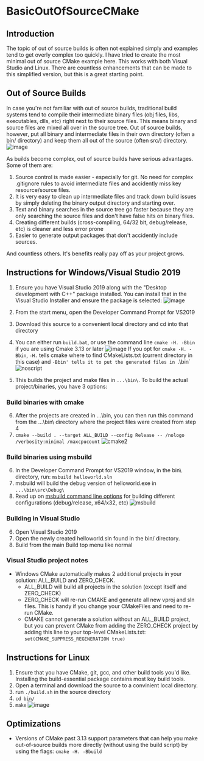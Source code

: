 # BasicOutOfSourceCMake

## Introduction
The topic of out of source builds is often not explained simply and examples tend to get overly complex too quickly. I have tried to create the most minimal out of source CMake example here. This works with both Visual Studio and Linux. There are countless enhancements that can be made to this simplified version, but this is a great starting point.

## Out of Source Builds
In case you're not familiar with out of source builds, traditional build systems tend to compile their intermediate binary files (obj files, libs, executables, dlls, etc) right next to their source files. This means binary and source files are mixed all over in the source tree. Out of source builds, however, put all binary and intermediate files in their own directory (often a bin/ directory) and keep them all out of the source (often src/) directory.  
![image](https://user-images.githubusercontent.com/11483217/118408935-c5ef0100-b63c-11eb-9bcc-49f0666f5c02.png)

As builds become complex, out of source builds have serious advantages. Some of them are:
1. Source control is made easier - especially for git. No need for complex .gitignore rules to avoid intermediate files and accidently miss key resource/source files.
2. It is very easy to clean up intermediate files and track down build issues by simply deleting the binary output directory and starting over.
3. Text and binary searches in the source tree go faster because they are only searching the source files and don't have false hits on binary files.
4. Creating different builds (cross-compiling, 64/32 bit, debug/release, etc) is cleaner and less error prone 
5. Easier to generate output packages that don't accidently include sources.

And countless others. It's benefits really pay off as your project grows.


## Instructions for Windows/Visual Studio 2019
1. Ensure you have Visual Studio 2019 along with the "Desktop development with C++" package installed. You can install that in the Visual Studio Installer and ensure the package is selected:
![image](https://user-images.githubusercontent.com/11483217/118386182-71ab3900-b5ca-11eb-854f-85b6a7d57f69.png)

2. From the start menu, open the Developer Command Prompt for VS2019
3. Download this source to a convenient local directory and cd into that directory
4. You can either run `build.bat`, or use the command line `cmake -H. -Bbin` if you are using Cmake 3.13 or later
![image](https://user-images.githubusercontent.com/11483217/118386271-26ddf100-b5cb-11eb-95d9-0447ae697b2b.png)
If you opt for `cmake -H. -Bbin`, `-H.` tells cmake where to find CMakeLists.txt (current directory in this case) and `-Bbin' tells it to put the generated files in `.\bin`
![noscript](https://user-images.githubusercontent.com/11483217/131198934-6757c56f-2324-4ba0-9c63-42840a169813.png)

5. This builds the project and make files in `...\bin\`. To build the actual project/binaries, you have 3 options:

### Build binaries with cmake
6. After the projects are created in ...\bin\, you can then run this command from the ...\bin\ directory where the project files were created from step 4
7. `cmake --build . --target ALL_BUILD --config Release -- /nologo /verbosity:minimal /maxcpucount`
![cmake2](https://user-images.githubusercontent.com/11483217/131196407-ffc079e4-0b4e-4cbd-b539-d9040923f187.png)

### Build binaries using msbuild
6. In the Developer Command Prompt for VS2019 window, in the bin\ directory, run: `msbuild helloworld.sln`
7. msbuild will build the debug version of helloworld.exe in `...\bin\src\Debug\`
8. Read up on [msbuild command line options](https://docs.microsoft.com/en-us/visualstudio/msbuild/walkthrough-using-msbuild?view=vs-2019#build-the-target) for building different configurations (debug/release, x64/x32, etc)
![msbuild](https://user-images.githubusercontent.com/11483217/131196449-9be9d9de-1925-414b-9138-b1a8f20972f4.png)

### Building in Visual Studio
6. Open Visual Studio 2019
7. Open the newly created helloworld.sln found in the bin/ directory. 
8. Build from the main Build top menu like normal

### Visual Studio project notes
- Windows CMake automatically makes 2 additional projects in your solution: ALL_BUILD and ZERO_CHECK.
  - ALL_BUILD will build all projects in the solution (except itself and ZERO_CHECK)
  - ZERO_CHECK will re-run CMAKE and generate all new vproj and sln files. This is handy if you change your CMakeFiles and need to re-run CMake.
  - CMAKE cannot generate a solution without an ALL_BUILD project, but you can prevent CMake from adding the ZERO_CHECK project by adding this line to your top-level CMakeLists.txt: `set(CMAKE_SUPPRESS_REGENERATION true)`

## Instructions for Linux
1. Ensure that you have CMake, git, gcc, and other build tools you'd like. Installing the build-essential package contains most key build tools.
2. Open a terminal and download the source to a convinient local directory. 
3. run `./build.sh` in the source directory
4. `cd bin/`
5. `make`
![image](https://user-images.githubusercontent.com/11483217/118386467-7ffa5480-b5cc-11eb-84d9-9b85937e7919.png)

## Optimizations
- Versions of CMake past 3.13 support parameters that can help you make out-of-source builds more directly (without using the build script) by using the flags:
`cmake -H. -Bbuild`

